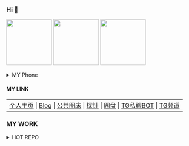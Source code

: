 ### Hi 👋
<a href="https://github.com/BlueSkyXN"><img src="https://ae01.alicdn.com/kf/U86be0ebc85004924a57b3f81c8091f51Y.jpg" height=120 /></a>
<a href="https://github.com/BlueSkyXN"><img src="https://github-readme-stats.vercel.app/api?username=BlueSkyXN&show_icons=true&count_private=true&title_color=006400&text_color=000080&bg_color=30,00FFFF,40E0D0,00CED1" height=120 /></a>
<a href="https://github.com/BlueSkyXN"><img src="https://github-readme-stats.vercel.app/api/top-langs/?username=BlueSkyXN&title_color=006400&text_color=000080&layout=compact&bg_color=30,00FFFF,40E0D0,00CED1" height=120 /></a>

<details><summary>MY Phone</summary>
+1 (760) 991-0564</details>

#### MY LINK
<table><tr><td><a href="https://000714.xyz">个人主页</a> |
<a href="https://www.blueskyxn.com">Blog</a> |
<a href="https://img.blueskyxn.com">公共图床</a> |
<a href="https://status.blueskyxn.com">探针</a> |
<a href="https://www.blueskyxn.com/202102/4142.html">网盘</a> |
<a href="https://t.me/BlueSkyXN_PM_bot">TG私聊BOT</a> |
<a href="https://t.me/blueskyxnblog">TG频道</a></td></tr></table>

### MY WORK
<details>
<summary>HOT REPO</summary>

<a href="https://github.com/BlueSkyXN/AdGuardHomeRules">AdGuardHomeRules</a>

<a href="https://github.com/BlueSkyXN/SKY-BOX">SKY-BOX</a>

<a href="https://github.com/BlueSkyXN/CFIP">CFIP</a>

<a href="https://github.com/BlueSkyXN/KIENG-FigureBed">KIENG-FigureBed</a>

<a href="https://github.com/BlueSkyXN/DNS-AUTO-Switch">DNS-AUTO-Switch</a>

<a href="https://github.com/BlueSkyXN/lovespeed">lovespeed</a>

</details>
